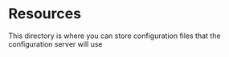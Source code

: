 # Resources

This directory is where you can store configuration files that the configuration server will use